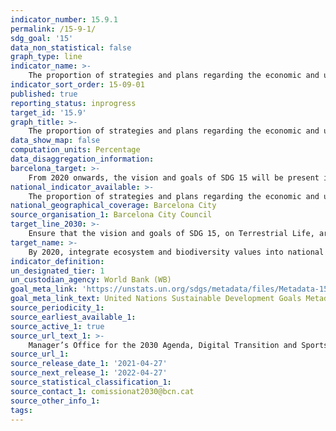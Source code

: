 ```yaml
---
indicator_number: 15.9.1
permalink: /15-9-1/
sdg_goal: '15'
data_non_statistical: false
graph_type: line
indicator_name: >-
    The proportion of strategies and plans regarding the economic and urban-planning development of Barcelona, which adequately include the vision and goals of SDG 15
indicator_sort_order: 15-09-01
published: true
reporting_status: inprogress
target_id: '15.9'
graph_title: >-
    The proportion of strategies and plans regarding the economic and urban-planning development of Barcelona, which adequately include the vision and goals of SDG 15
data_show_map: false
computation_units: Percentage
data_disaggregation_information:
barcelona_target: >-
    From 2020 onwards, the vision and goals of SDG 15 will be present in all strategies and plans regarding the development of Barcelona
national_indicator_available: >-
    The proportion of strategies and plans regarding the economic and urban-planning development of Barcelona, which adequately include the vision and goals of SDG 15
national_geographical_coverage: Barcelona City
source_organisation_1: Barcelona City Council
target_line_2030: >-
    Ensure that the vision and goals of SDG 15, on Terrestrial Life, are present in all the strategies and plans regarding the economic and urban-planning development of Barcelona. Target value 2030: 100%
target_name: >-
    By 2020, integrate ecosystem and biodiversity values into national and local planning, development processes, and poverty reduction strategies and accounts
indicator_definition:
un_designated_tier: 1
un_custodian_agency: World Bank (WB)
goal_meta_link: 'https://unstats.un.org/sdgs/metadata/files/Metadata-15-09-01.pdf'
goal_meta_link_text: United Nations Sustainable Development Goals Metadata (pdf 894kB)
source_periodicity_1: 
source_earliest_available_1: 
source_active_1: true
source_url_text_1: >-
    Manager’s Office for the 2030 Agenda, Digital Transition and Sports
source_url_1: 
source_release_date_1: '2021-04-27'
source_next_release_1: '2022-04-27'
source_statistical_classification_1: 
source_contact_1: comissionat2030@bcn.cat
source_other_info_1:
tags:
---
```


